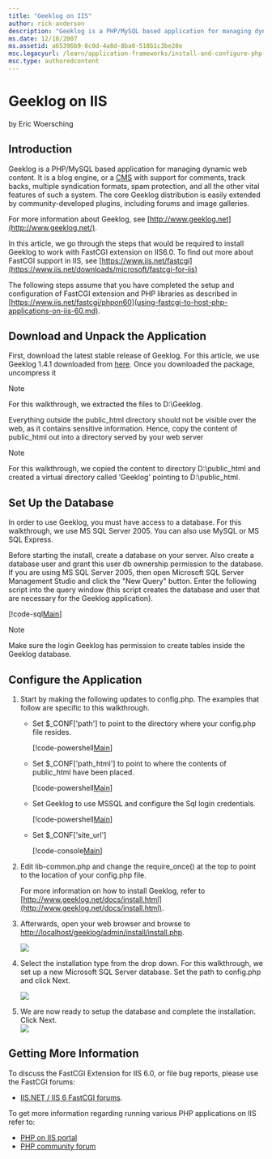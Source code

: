 ```yaml
---
title: "Geeklog on IIS"
author: rick-anderson
description: "Geeklog is a PHP/MySQL based application for managing dynamic web content. It is a blog engine, or a CMS with support for comments, track backs, multiple syn..."
ms.date: 12/18/2007
ms.assetid: a65396b9-8c0d-4a8d-8ba0-518b1c3be28e
msc.legacyurl: /learn/application-frameworks/install-and-configure-php-applications-on-iis/geeklog-on-iis
msc.type: authoredcontent
---
```

Geeklog on IIS
====================
by Eric Woersching

## Introduction

Geeklog is a PHP/MySQL based application for managing dynamic web content. It is a blog engine, or a [CMS](http://en.wikipedia.org/wiki/Web_content_management_system "Click to look up 'CMS' on Wikipedia") with support for comments, track backs, multiple syndication formats, spam protection, and all the other vital features of such a system. The core Geeklog distribution is easily extended by community-developed plugins, including forums and image galleries.

For more information about Geeklog, see [http://www.geeklog.net](http://www.geeklog.net/).

In this article, we go through the steps that would be required to install Geeklog to work with FastCGI extension on IIS6.0. To find out more about FastCGI support in IIS, see [https://www.iis.net/fastcgi](https://www.iis.net/downloads/microsoft/fastcgi-for-iis)

The following steps assume that you have completed the setup and configuration of FastCGI extension and PHP libraries as described in [https://www.iis.net/fastcgi/phpon60](using-fastcgi-to-host-php-applications-on-iis-60.md).

## Download and Unpack the Application

First, download the latest stable release of Geeklog. For this article, we use Geeklog 1.4.1 downloaded from [here](http://www.geeklog.net/filemgmt/viewcat.php?cid=8). Once you downloaded the package, uncompress it

> [!NOTE]
> For this walkthrough, we extracted the files to D:\Geeklog.

Everything outside the public\_html directory should not be visible over the web, as it contains sensitive information. Hence, copy the content of public\_html out into a directory served by your web server

> [!NOTE]
> For this walkthrough, we copied the content to directory D:\public\_html and created a virtual directory called 'Geeklog' pointing to D:\public\_html.

## Set Up the Database

In order to use Geeklog, you must have access to a database. For this walkthrough, we use MS SQL Server 2005. You can also use MySQL or MS SQL Express.

Before starting the install, create a database on your server. Also create a database user and grant this user db ownership permission to the database. If you are using MS SQL Server 2005, then open Microsoft SQL Server Management Studio and click the "New Query" button. Enter the following script into the query window (this script creates the database and user that are necessary for the Geeklog application).

[!code-sql[Main](geeklog-on-iis/samples/sample1.sql)]

> [!NOTE]
> Make sure the login Geeklog has permission to create tables inside the Geeklog database.

## Configure the Application

1. Start by making the following updates to config.php. The examples that follow are specific to this walkthrough.  

    - Set $\_CONF['path'] to point to the directory where your config.php file resides.  

        [!code-powershell[Main](geeklog-on-iis/samples/sample2.ps1)]
    - Set $\_CONF['path\_html'] to point to where the contents of public\_html have been placed.  

        [!code-powershell[Main](geeklog-on-iis/samples/sample3.ps1)]
    - Set Geeklog to use MSSQL and configure the Sql login credentials.  

        [!code-powershell[Main](geeklog-on-iis/samples/sample4.ps1)]
    - Set $\_CONF['site\_url']  

        [!code-console[Main](geeklog-on-iis/samples/sample5.cmd)]
2. Edit lib-common.php and change the require\_once() at the top to point to the location of your config.php file.  

    For more information on how to install Geeklog, refer to [http://www.geeklog.net/docs/install.html](http://www.geeklog.net/docs/install.html).
3. Afterwards, open your web browser and browse to [http://localhost/geeklog/admin/install/install.php](http://localhost/geeklog/admin/install/install.php).  

    [![](geeklog-on-iis/_static/image2.png)](geeklog-on-iis/_static/image1.png)
4. Select the installation type from the drop down. For this walkthrough, we set up a new Microsoft SQL Server database. Set the path to config.php and click Next.  

    [![](geeklog-on-iis/_static/image4.png)](geeklog-on-iis/_static/image3.png)
5. We are now ready to setup the database and complete the installation. Click Next.  
    [![](geeklog-on-iis/_static/image6.png)](geeklog-on-iis/_static/image5.png)

## Getting More Information

To discuss the FastCGI Extension for IIS 6.0, or file bug reports, please use the FastCGI forums:

- [IIS.NET / IIS 6 FastCGI forums](https://forums.iis.net/1103.aspx).

To get more information regarding running various PHP applications on IIS refer to:

- [PHP on IIS portal](https://php.iis.net/)
- [PHP community forum](https://forums.iis.net/1102.aspx)
